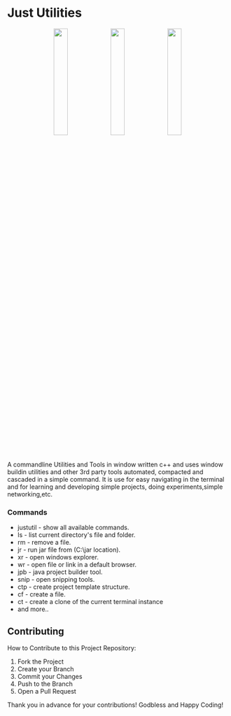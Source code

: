  # Just Utilities
 
 <p align="center">
  <img width="25%" height="25%" src="https://github.com/marcuwynu23/just-utility/blob/main/docs/images/1.jpg" />
   <img width="25%" height="25%" src="https://github.com/marcuwynu23/just-utility/blob/main/docs/images/2.jpg" />
    <img width="25%" height="25%" src="https://github.com/marcuwynu23/just-utility/blob/main/docs/images/3.jpg" />
</p>
 
 A commandline Utilities and Tools in window written c++ and uses window buildin utilities and other 3rd party tools 
 automated, compacted and cascaded in a simple command. It is use for easy navigating in the terminal and for learning 
 and developing simple projects, doing experiments,simple networking,etc.
### Commands
- justutil - show all available commands.
- ls - list current directory's file and folder.
- rm - remove a file.
- jr - run jar file from (C:\jar location).
- xr - open windows explorer.
- wr - open file or link in a default browser.
- jpb - java project builder tool.
- snip - open snipping tools.
- ctp - create project template structure.
- cf - create a file.
- ct - create a clone of the current terminal instance
- and more..
## Contributing
How to Contribute to this Project Repository:
1. Fork the Project
2. Create your Branch 
3. Commit your Changes 
4. Push to the Branch 
5. Open a Pull Request

Thank you in advance for your contributions! Godbless and Happy Coding! 
